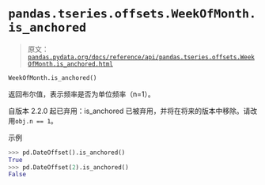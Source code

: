# `pandas.tseries.offsets.WeekOfMonth.is_anchored`

> 原文：[`pandas.pydata.org/docs/reference/api/pandas.tseries.offsets.WeekOfMonth.is_anchored.html`](https://pandas.pydata.org/docs/reference/api/pandas.tseries.offsets.WeekOfMonth.is_anchored.html)

```py
WeekOfMonth.is_anchored()
```

返回布尔值，表示频率是否为单位频率（n=1）。

自版本 2.2.0 起已弃用：is_anchored 已被弃用，并将在将来的版本中移除。请改用`obj.n == 1`。

示例

```py
>>> pd.DateOffset().is_anchored()
True
>>> pd.DateOffset(2).is_anchored()
False 
```
